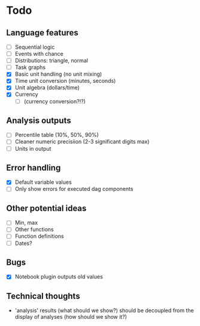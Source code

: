 # Todo

## Language features

- [ ] Sequential logic
- [ ] Events with chance
- [ ] Distributions: triangle, normal
- [ ] Task graphs
- [x] Basic unit handling (no unit mixing)
- [x] Time unit conversion (minutes, seconds)
- [x] Unit algebra (dollars/time)
- [x] Currency
  - [ ] (currency conversion?!?)

## Analysis outputs

- [ ] Percentile table (10%, 50%, 90%)
- [ ] Cleaner numeric precisiion (2-3 significant digits max)
- [ ] Units in output

## Error handling

- [x] Default variable values
- [ ] Only show errors for executed dag components

## Other potential ideas

- [ ] Min, max
- [ ] Other functions
- [ ] Function definitions
- [ ] Dates?

## Bugs

- [x] Notebook plugin outputs old values

## Technical thoughts

- 'analysis' results (what should we show?) should be decoupled from the display of analyses (how should we show it?)
